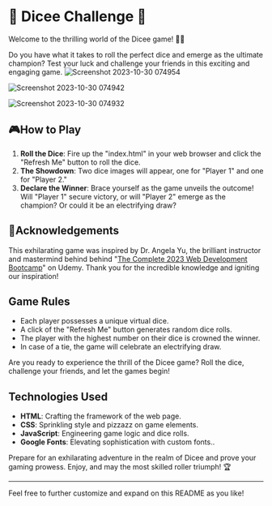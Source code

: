# 🎲 Dicee Challenge 🎲
Welcome to the thrilling world of the Dicee game! 🎲🎉

Do you have what it takes to roll the perfect dice and emerge as the ultimate champion? Test your luck and challenge your friends in this exciting and engaging game.
![Screenshot 2023-10-30 074954](https://github.com/YawBoah/Dicee-Challenge/assets/126890146/cb82ab49-dfd1-4735-8e34-e6c1f58c8976)

![Screenshot 2023-10-30 074942](https://github.com/YawBoah/Dicee-Challenge/assets/126890146/3349da87-15e4-4842-8d57-812a32516bc6)

![Screenshot 2023-10-30 074932](https://github.com/YawBoah/Dicee-Challenge/assets/126890146/c8a200a2-0e7c-44bb-aedb-3ab16eb3c173)

## 🎮How to Play
1. **Roll the Dice**: Fire up the "index.html" in your web browser and click the "Refresh Me" button to roll the dice.
2. **The Showdown**: Two dice images will appear, one for "Player 1" and one for "Player 2."
3. **Declare the Winner**: Brace yourself as the game unveils the outcome! Will "Player 1" secure victory, or will "Player 2" emerge as the champion? Or could it be an electrifying draw?

## 🙏Acknowledgements
This exhilarating game was inspired by Dr. Angela Yu, the brilliant instructor and mastermind behind behind "[The Complete 2023 Web Development Bootcamp](https://www.udemy.com/course/the-complete-web-development-bootcamp)" on Udemy. Thank you for the incredible knowledge and igniting our inspiration!

## Game Rules
- Each player possesses a unique virtual dice.
- A click of the "Refresh Me" button generates random dice rolls.
- The player with the highest number on their dice is crowned the winner.
- In case of a tie, the game will celebrate an electrifying draw.

Are you ready to experience the thrill of the Dicee game? Roll the dice, challenge your friends, and let the games begin!

## Technologies Used
- **HTML**: Crafting the framework of the web page.
- **CSS**: Sprinkling style and pizzazz on game elements.
- **JavaScript**: Engineering game logic and dice rolls.
- **Google Fonts**: Elevating sophistication with custom fonts..

Prepare for an exhilarating adventure in the realm of Dicee and prove your gaming prowess. Enjoy, and may the most skilled roller triumph! 🏆

---

Feel free to further customize and expand on this README as you like!
